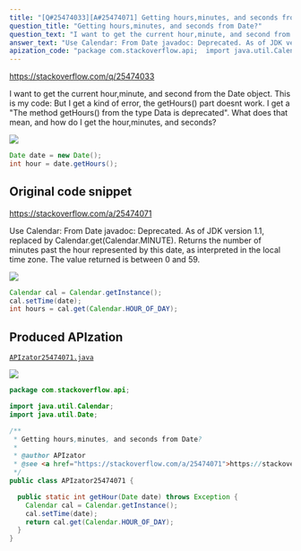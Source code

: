 ```yaml
---
title: "[Q#25474033][A#25474071] Getting hours,minutes, and seconds from Date?"
question_title: "Getting hours,minutes, and seconds from Date?"
question_text: "I want to get the current hour,minute, and second from the Date object. This is my code: But I get a kind of error, the getHours() part doesnt work. I get a \"The method getHours() from the type Data is deprecated\". What does that mean, and how do I get the hour,minutes, and seconds?"
answer_text: "Use Calendar: From Date javadoc: Deprecated. As of JDK version 1.1, replaced by Calendar.get(Calendar.MINUTE). Returns the number of minutes past the hour represented by this date, as interpreted in the local time zone. The value returned is between 0 and 59."
apization_code: "package com.stackoverflow.api;  import java.util.Calendar; import java.util.Date;  /**  * Getting hours,minutes, and seconds from Date?  *  * @author APIzator  * @see <a href=\"https://stackoverflow.com/a/25474071\">https://stackoverflow.com/a/25474071</a>  */ public class APIzator25474071 {    public static int getHour(Date date) throws Exception {     Calendar cal = Calendar.getInstance();     cal.setTime(date);     return cal.get(Calendar.HOUR_OF_DAY);   } }"
---
```


https://stackoverflow.com/q/25474033

I want to get the current hour,minute, and second from the Date object.
This is my code:
But I get a kind of error, the getHours() part doesnt work. I get a &quot;The method getHours() from the type Data is deprecated&quot;. What does that mean, and how do I get the hour,minutes, and seconds?


<div class="code-logo"><img src="/stackoverflow.png" /></div>

```java
Date date = new Date();
int hour = date.getHours();
```


## Original code snippet

https://stackoverflow.com/a/25474071

Use Calendar:
From Date javadoc:
Deprecated. As of JDK version 1.1, replaced by Calendar.get(Calendar.MINUTE).
Returns the number of minutes past the hour represented by this date, as interpreted in the local time zone. The value returned is between 0 and 59.

<div class="code-logo"><img src="/stackoverflow.png" /></div>

```java
Calendar cal = Calendar.getInstance();
cal.setTime(date);  
int hours = cal.get(Calendar.HOUR_OF_DAY);
```

## Produced APIzation

[`APIzator25474071.java`](https://github.com/blind-papers/apization-temp-data/raw/main/search/APIzator25474071.java)

<div class="code-logo"><img src="/apizator.png" /></div>

```java
package com.stackoverflow.api;

import java.util.Calendar;
import java.util.Date;

/**
 * Getting hours,minutes, and seconds from Date?
 *
 * @author APIzator
 * @see <a href="https://stackoverflow.com/a/25474071">https://stackoverflow.com/a/25474071</a>
 */
public class APIzator25474071 {

  public static int getHour(Date date) throws Exception {
    Calendar cal = Calendar.getInstance();
    cal.setTime(date);
    return cal.get(Calendar.HOUR_OF_DAY);
  }
}

```